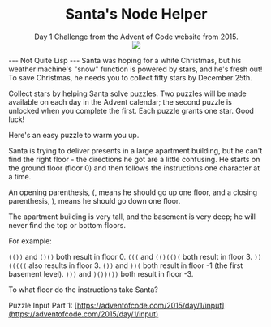 <h1 align='center'>Santa's Node Helper</h1>
<p align='center'>
Day 1 Challenge from the Advent of Code website from 2015. <br>
<a href="https://adventofcode.com/2015/day/1"><img src="https://img.shields.io/badge/CHALLENGE-Santa's Helper-9cf.svg?style=flat"></a>
</p>

--- Not Quite Lisp ---
Santa was hoping for a white Christmas, but his weather machine's "snow" function is powered by stars, and he's fresh out! To save Christmas, he needs you to collect fifty stars by December 25th.

Collect stars by helping Santa solve puzzles. Two puzzles will be made available on each day in the Advent calendar; the second puzzle is unlocked when you complete the first. Each puzzle grants one star. Good luck!

Here's an easy puzzle to warm you up.

Santa is trying to deliver presents in a large apartment building, but he can't find the right floor - the directions he got are a little confusing. He starts on the ground floor (floor 0) and then follows the instructions one character at a time.

An opening parenthesis, (, means he should go up one floor, and a closing parenthesis, ), means he should go down one floor.

The apartment building is very tall, and the basement is very deep; he will never find the top or bottom floors.

For example:

`(())` and `()()` both result in floor 0.
`(((` and `(()(()(` both result in floor 3.
`))(((((` also results in floor 3.
`())` and `))(` both result in floor -1 (the first basement level).
`)))` and `)())())` both result in floor -3.

To what floor do the instructions take Santa?

Puzzle Input Part 1: [https://adventofcode.com/2015/day/1/input](https://adventofcode.com/2015/day/1/input)
